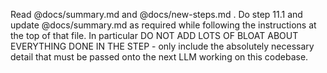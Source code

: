 Read @docs/summary.md and @docs/new-steps.md . Do step 11.1 and update @docs/summary.md as required while following the instructions at the top of that file. In particular DO NOT ADD LOTS OF BLOAT ABOUT EVERYTHING DONE IN THE STEP - only include the absolutely necessary detail that must be passed onto the next LLM working on this codebase.